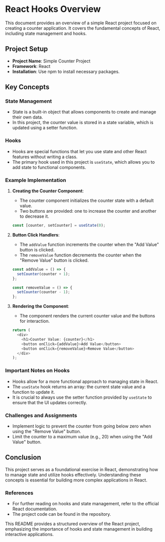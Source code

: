 # React Hooks Overview

This document provides an overview of a simple React project focused on creating a counter application. It covers the fundamental concepts of React, including state management and hooks.

## Project Setup

- **Project Name**: Simple Counter Project
- **Framework**: React
- **Installation**: Use npm to install necessary packages.

## Key Concepts

### State Management

- State is a built-in object that allows components to create and manage their own data.
- In this project, the counter value is stored in a state variable, which is updated using a setter function.

### Hooks

- Hooks are special functions that let you use state and other React features without writing a class.
- The primary hook used in this project is `useState`, which allows you to add state to functional components.

### Example Implementation

1. **Creating the Counter Component**:

   - The counter component initializes the counter state with a default value.
   - Two buttons are provided: one to increase the counter and another to decrease it.

   ```javascript
   const [counter, setCounter] = useState(0);
   ```

2. **Button Click Handlers**:

   - The `addValue` function increments the counter when the "Add Value" button is clicked.
   - The `removeValue` function decrements the counter when the "Remove Value" button is clicked.

   ```javascript
   const addValue = () => {
     setCounter(counter + 1);
   };

   const removeValue = () => {
     setCounter(counter - 1);
   };
   ```

3. **Rendering the Component**:

   - The component renders the current counter value and the buttons for interaction.

   ```javascript
   return (
     <div>
       <h1>Counter Value: {counter}</h1>
       <button onClick={addValue}>Add Value</button>
       <button onClick={removeValue}>Remove Value</button>
     </div>
   );
   ```

### Important Notes on Hooks

- Hooks allow for a more functional approach to managing state in React.
- The `useState` hook returns an array: the current state value and a function to update it.
- It is crucial to always use the setter function provided by `useState` to ensure that the UI updates correctly.

### Challenges and Assignments

- Implement logic to prevent the counter from going below zero when using the "Remove Value" button.
- Limit the counter to a maximum value (e.g., 20) when using the "Add Value" button.

## Conclusion

This project serves as a foundational exercise in React, demonstrating how to manage state and utilize hooks effectively. Understanding these concepts is essential for building more complex applications in React.

### References

- For further reading on hooks and state management, refer to the official React documentation.
- The project code can be found in the repository.

This README provides a structured overview of the React project, emphasizing the importance of hooks and state management in building interactive applications.
